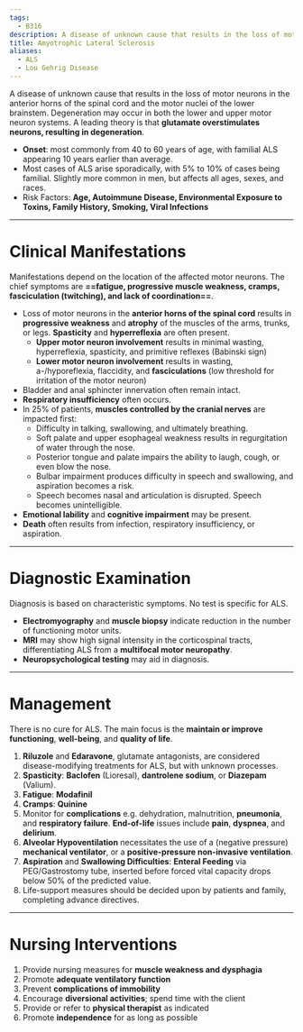 ```yaml
---
tags:
  - B316
description: A disease of unknown cause that results in the loss of motor neurons in the anterior horns of the spinal cord and the motor nuclei of the lower brainstem.
title: Amyotrophic Lateral Sclerosis
aliases:
  - ALS
  - Lou Gehrig Disease
---
```

A disease of unknown cause that results in the loss of motor neurons in the anterior horns of the spinal cord and the motor nuclei of the lower brainstem. Degeneration may occur in both the lower and upper motor neuron systems. A leading theory is that **glutamate overstimulates neurons, resulting in degeneration**.
- **Onset**: most commonly from 40 to 60 years of age, with familial ALS appearing 10 years earlier than average.
- Most cases of ALS arise sporadically, with 5% to 10% of cases being familial. Slightly more common in men, but affects all ages, sexes, and races.
- Risk Factors: **Age, Autoimmune Disease, Environmental Exposure to Toxins, Family History, Smoking, Viral Infections**
___
# Clinical Manifestations
Manifestations depend on the location of the affected motor neurons. The chief symptoms are **==fatigue, progressive muscle weakness, cramps, fasciculation (twitching), and lack of coordination==**.
- Loss of motor neurons in the **anterior horns of the spinal cord** results in **progressive weakness** and **atrophy** of the muscles of the arms, trunks, or legs. **Spasticity** and **hyperreflexia** are often present.
	- **Upper motor neuron involvement** results in minimal wasting, hyperreflexia, spasticity, and primitive reflexes (Babinski sign)
	- **Lower motor neuron involvement** results in wasting, a-/hyporeflexia, flaccidity, and **fasciculations** (low threshold for irritation of the motor neuron)
- Bladder and anal sphincter innervation often remain intact.
- **Respiratory insufficiency** often occurs.
- In 25% of patients, **muscles controlled by the cranial nerves** are impacted first:
	- Difficulty in talking, swallowing, and ultimately breathing.
	- Soft palate and upper esophageal weakness results in regurgitation of water through the nose.
	- Posterior tongue and palate impairs the ability to laugh, cough, or even blow the nose.
	- Bulbar impairment produces difficulty in speech and swallowing, and aspiration becomes a risk.
	- Speech becomes nasal and articulation is disrupted. Speech becomes unintelligible.
- **Emotional lability** and **cognitive impairment** may be present.
- **Death** often results from infection, respiratory insufficiency, or aspiration.
___
# Diagnostic Examination
Diagnosis is based on characteristic symptoms. No test is specific for ALS.
- **Electromyography** and **muscle biopsy** indicate reduction in the number of functioning motor units.
- **MRI** may show high signal intensity in the corticospinal tracts, differentiating ALS from a **multifocal motor neuropathy**.
- **Neuropsychological testing** may aid in diagnosis.
___
# Management
There is no cure for ALS. The main focus is the **maintain or improve functioning**, **well-being**, and **quality of life**.
1. **Riluzole** and **Edaravone**, glutamate antagonists, are considered disease-modifying treatments for ALS, but with unknown processes.
2. **Spasticity**: **Baclofen** (Lioresal), **dantrolene sodium**, or **Diazepam** (Valium).
3. **Fatigue**: **Modafinil**
4. **Cramps**: **Quinine**
5. Monitor for **complications** e.g. dehydration, malnutrition, **pneumonia**, and **respiratory failure**. **End-of-life** issues include **pain**, **dyspnea**, and **delirium**.
6. **Alveolar Hypoventilation** necessitates the use of a (negative pressure) **mechanical ventilator**, or a **positive-pressure non-invasive ventilation**.
7. **Aspiration** and **Swallowing Difficulties**: **Enteral Feeding** via PEG/Gastrostomy tube, inserted before forced vital capacity drops below 50% of the predicted value.
8. Life-support measures should be decided upon by patients and family, completing advance directives.
___
# Nursing Interventions
1. Provide nursing measures for **muscle weakness and dysphagia**
2. Promote **adequate ventilatory function**
3. Prevent **complications of immobility**
4. Encourage **diversional activities**; spend time with the client
5. Provide or refer to **physical therapist** as indicated
6. Promote **independence** for as long as possible